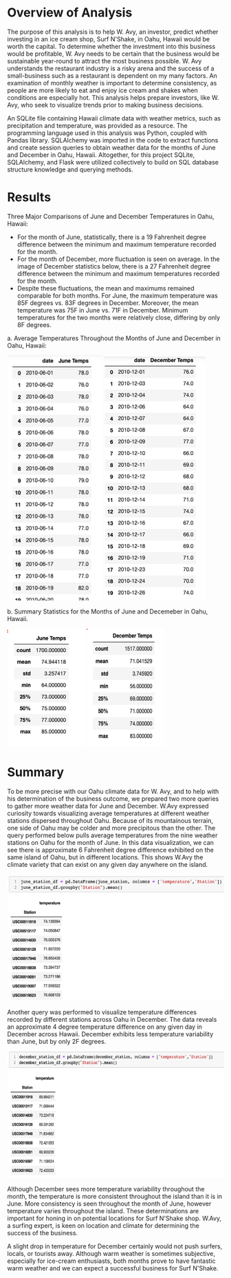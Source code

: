 # Overview of Analysis

The purpose of this analysis is to help W. Avy, an investor, predict whether investing in an ice cream shop, Surf N'Shake, in Oahu, Hawaii would be worth the capital. To determine whether the investment into this business would be profitable, W. Avy needs to be certain that the business would be sustainable year-round to attract the most business possible. W. Avy understands the restaurant industry is a risky arena and the success of a small-business such as a restaurant is dependent on my many factors. An examination of monthly weather is important to determine consistency, as people are more likely to eat and enjoy ice cream and shakes when conditions are especially hot. This analysis helps prepare investors, like W. Avy, who seek to visualize trends prior to making business decisions.

An SQLite file containing Hawaii climate data with weather metrics, such as precipitation and temperature, was provided as a resource. The programming language used in this analysis was Python, coupled with Pandas library. SQLAlchemy was imported in the code to extract functions and create session queries to obtain weather data for the months of June and December in Oahu, Hawaii. Altogether, for this project SQLite, SQLAlchemy, and Flask were utilized collectively to build on SQL database structure knowledge and querying methods.

# Results

Three Major Comparisons of June and December Temperatures in Oahu, Hawaii:

* For the month of June, statistically, there is a 19 Fahrenheit degree difference between the minimum and maximum temperature recorded for the month. 
* For the month of December, more fluctuation is seen on average. In the image of December statistics below, there is a 27 Fahrenheit degree difference between the minimum and maximum temperatures recorded for the month. 
* Despite these fluctuations, the mean and maximums remained comparable for both months. For June, the maximum temperature was 85F degrees vs. 83F degrees in December. Moreover, the mean temperature was 75F in June vs. 71F in December. Minimum temperatures for the two months were relatively close, differing by only 8F degrees. 

a. Average Temperatures Throughout the Months of June and December in Oahu, Hawaii:

<p float="left">
  
<img src="https://github.com/katmarcin/surfs_up/blob/4fe6b92b9c871fdbca60d74ff937b4739175250a/jantemps.png" width="220" height="570"/>

<img src="https://github.com/katmarcin/surfs_up/blob/8cc3b889af9d080accf7659c4c7c0d478604e829/dectemps.png">

</p>

b. Summary Statistics for the Months of June and Decemeber in Oahu, Hawaii.

<p float="left">
  
<img src="https://github.com/katmarcin/surfs_up/blob/f3c23acade25baf0e1757e0f53d7293151be3339/junestats.png">

<img src="https://github.com/katmarcin/surfs_up/blob/f3c23acade25baf0e1757e0f53d7293151be3339/decstats.png" width="180" height="275"/>

</p>

# Summary

To be more precise with our Oahu climate data for W. Avy, and to help with his determination of the business outcome, we prepared two more queries to gather more weather data for June and December. W.Avy expressed curiosity towards visualizing average temperatures at different weather stations dispersed throughout Oahu. Because of its mountainous terrain, one side of Oahu may be colder and more precipitous than the other. The query performed below pulls average temperatures from the nine weather stations on Oahu for the month of June. In this data visualization, we can see there is approximate 6 Fahrenheit degree difference exhibited on the same island of Oahu, but in different locations. This shows W.Avy the climate variety that can exist on any given day anywhere on the island. 

<img src="https://github.com/katmarcin/surfs_up/blob/ce1e6024b13ba9a35384ad7be487560a66bae23f/station.png" width="540" height="295"/>

Another query was performed to visualize temperature differences recorded by different stations across Oahu in December. The data reveals an approximate 4 degree temperature difference on any given day in December across Hawaii. December exhibits less temperature variability than June, but by only 2F degrees. 

<img src="https://github.com/katmarcin/surfs_up/blob/cde726bf31fa27da70582bcb98b3099da4e22ccd/decstation.png" width="540" height="295"/>

Although December sees more temperature variability throughout the month, the temperature is more consistent throughout the island than it is in June. More consistency is seen throughout the month of June, however temperature varies throughout the island. These determinations are important for honing in on potential locations for Surf N'Shake shop. W.Avy, a surfing expert, is keen on location and climate for determining the success of the business.

A slight drop in temperature for December certainly would not push surfers, locals, or tourists away. Although warm weather is sometimes subjective, especially for ice-cream enthusiasts, both months prove to have fantastic warm weather and we can expect a successful business for Surf N'Shake. 





